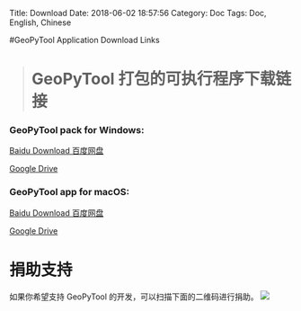Title: Download
Date: 2018-06-02 18:57:56
Category: Doc
Tags: Doc, English, Chinese

#GeoPyTool Application Download Links
># GeoPyTool 打包的可执行程序下载链接


### GeoPyTool pack for Windows:
[Baidu Download 百度网盘](https://pan.baidu.com/s/10JrnJ4oopqC9FkDtkmsLuw)

[Google Drive](https://drive.google.com/open?id=1mZb_qsydEMpv1TcutM75HAFb8Me9abtQ)




### GeoPyTool app for macOS:
[Baidu Download 百度网盘](https://pan.baidu.com/s/1gFgUx6w8O3ie5kERA3joNg)

[Google Drive](https://drive.google.com/open?id=1XWqmZm-nMxP06dKmjeOZuIvH2ju-WPIW)



# 捐助支持

如果你希望支持 GeoPyTool 的开发，可以扫描下面的二维码进行捐助。
![](https://raw.githubusercontent.com/GeoPyTool/GeoPyTool/master/img/WeChatQrCode.png)

